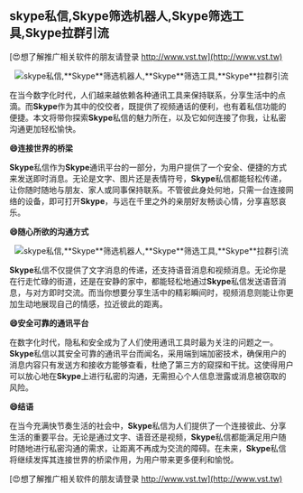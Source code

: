 ## **skype私信,**Skype**筛选机器人,**Skype**筛选工具,**Skype**拉群引流**

[😍想了解推广相关软件的朋友请登录 http://www.vst.tw](http://www.vst.tw)

 <center><img src="https://vst.tw/MP4/tuiguang/png/4.png" alt="skype私信,**Skype**筛选机器人,**Skype**筛选工具,**Skype**拉群引流"></center>

在当今数字化时代，人们越来越依赖各种通讯工具来保持联系，分享生活中的点滴。而**Skype**作为其中的佼佼者，既提供了视频通话的便利，也有着私信功能的便捷。本文将带你探索**Skype**私信的魅力所在，以及它如何连接了你我，让私密沟通更加轻松愉快。

**😄连接世界的桥梁**

**Skype**私信作为**Skype**通讯平台的一部分，为用户提供了一个安全、便捷的方式来发送即时消息。无论是文字、图片还是表情符号，**Skype**私信都能轻松传递，让你随时随地与朋友、家人或同事保持联系。不管彼此身处何地，只需一台连接网络的设备，即可打开**Skype**，与远在千里之外的亲朋好友畅谈心情，分享喜怒哀乐。

**😄随心所欲的沟通方式**

 <center><img src="https://vst.tw/MP4/tuiguang/png/0.png" alt="skype私信,**Skype**筛选机器人,**Skype**筛选工具,**Skype**拉群引流"></center>

**Skype**私信不仅提供了文字消息的传递，还支持语音消息和视频消息。无论你是在行走忙碌的街道，还是在安静的家中，都能轻松地通过**Skype**私信发送语音消息，与对方即时交流。而当你想要分享生活中的精彩瞬间时，视频消息则能让你更加生动地展现自己的情感，拉近彼此的距离。

**😄安全可靠的通讯平台**

在数字化时代，隐私和安全成为了人们使用通讯工具时最为关注的问题之一。**Skype**私信以其安全可靠的通讯平台而闻名，采用端到端加密技术，确保用户的消息内容只有发送方和接收方能够查看，杜绝了第三方的窥探和干扰。这使得用户可以放心地在**Skype**上进行私密的沟通，无需担心个人信息泄露或消息被窃取的风险。

**😄结语**

在当今充满快节奏生活的社会中，**Skype**私信为人们提供了一个连接彼此、分享生活的重要平台。无论是通过文字、语音还是视频，**Skype**私信都能满足用户随时随地进行私密沟通的需求，让距离不再成为交流的障碍。在未来，**Skype**私信将继续发挥其连接世界的桥梁作用，为用户带来更多便利和愉悦。

[😍想了解推广相关软件的朋友请登录 http://www.vst.tw](http://www.vst.tw)




